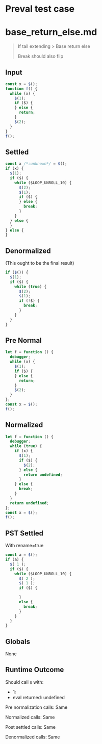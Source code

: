 # Preval test case

# base_return_else.md

> If tail extending > Base return else
>
> Break should also flip

## Input

`````js filename=intro
const x = $();
function f() {
  while (x) {
    $(1);
    if ($) {
    } else {
      return;
    }
    $(2);
  }
}
f();
`````

## Settled


`````js filename=intro
const x /*:unknown*/ = $();
if (x) {
  $(1);
  if ($) {
    while ($LOOP_UNROLL_10) {
      $(2);
      $(1);
      if ($) {
      } else {
        break;
      }
    }
  } else {
  }
} else {
}
`````

## Denormalized
(This ought to be the final result)

`````js filename=intro
if ($()) {
  $(1);
  if ($) {
    while (true) {
      $(2);
      $(1);
      if (!$) {
        break;
      }
    }
  }
}
`````

## Pre Normal


`````js filename=intro
let f = function () {
  debugger;
  while (x) {
    $(1);
    if ($) {
    } else {
      return;
    }
    $(2);
  }
};
const x = $();
f();
`````

## Normalized


`````js filename=intro
let f = function () {
  debugger;
  while (true) {
    if (x) {
      $(1);
      if ($) {
        $(2);
      } else {
        return undefined;
      }
    } else {
      break;
    }
  }
  return undefined;
};
const x = $();
f();
`````

## PST Settled
With rename=true

`````js filename=intro
const a = $();
if (a) {
  $( 1 );
  if ($) {
    while ($LOOP_UNROLL_10) {
      $( 2 );
      $( 1 );
      if ($) {

      }
      else {
        break;
      }
    }
  }
}
`````

## Globals

None

## Runtime Outcome

Should call `$` with:
 - 1: 
 - eval returned: undefined

Pre normalization calls: Same

Normalized calls: Same

Post settled calls: Same

Denormalized calls: Same
